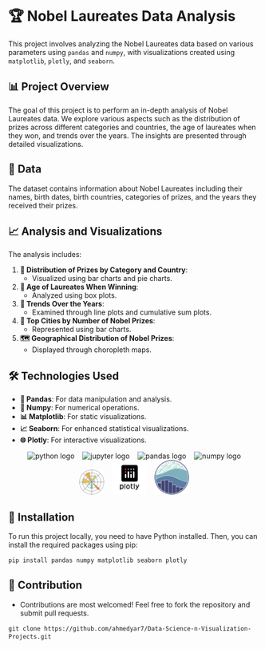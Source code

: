 # 🏆 Nobel Laureates Data Analysis

This project involves analyzing the Nobel Laureates data based on various parameters using `pandas` and `numpy`, with visualizations created using `matplotlib`, `plotly`, and `seaborn`.

## 📊 Project Overview

The goal of this project is to perform an in-depth analysis of Nobel Laureates data. We explore various aspects such as the distribution of prizes across different categories and countries, the age of laureates when they won, and trends over the years. The insights are presented through detailed visualizations.

## 📁 Data

The dataset contains information about Nobel Laureates including their names, birth dates, birth countries, categories of prizes, and the years they received their prizes.

## 📈 Analysis and Visualizations

The analysis includes:

1. **🏅 Distribution of Prizes by Category and Country**:
   - Visualized using bar charts and pie charts.
2. **🎂 Age of Laureates When Winning**:
   - Analyzed using box plots.
3. **📅 Trends Over the Years**:
   - Examined through line plots and cumulative sum plots.
4. **🌆 Top Cities by Number of Nobel Prizes**:
   - Represented using bar charts.
5. **🗺️ Geographical Distribution of Nobel Prizes**:
   - Displayed through choropleth maps.

## 🛠️ Technologies Used

- **🐼 Pandas**: For data manipulation and analysis.
- **🔢 Numpy**: For numerical operations.
- **📊 Matplotlib**: For static visualizations.
- **📈 Seaborn**: For enhanced statistical visualizations.
- **🌐 Plotly**: For interactive visualizations.

<div align="center">

<span>
  <img src="https://skillicons.dev/icons?i=py" height="40" alt="python logo" style="margin: 0 6px;" />
  <img src="https://cdn.jsdelivr.net/gh/devicons/devicon/icons/jupyter/jupyter-original.svg" height="40" alt="jupyter logo" style="margin: 0 6px;" />
  <img src="https://cdn.jsdelivr.net/gh/devicons/devicon/icons/pandas/pandas-original.svg" height="40" alt="pandas logo" style="margin: 0 6px;" />
  <img src="https://cdn.jsdelivr.net/gh/devicons/devicon/icons/numpy/numpy-original.svg" height="40" alt="numpy logo" style="margin: 0 6px;" />
  <img src="img/1200px-Matplotlib_icon.svg.png" height="50" style="margin: 0 6px;" />
  <img src="img/apps.36868.bfb0e2ee-be9e-4c73-807f-e0a7b805b1be.712aff5d-5800-47e0-97be-58d17ada3fb8.png" height="69" style="margin: 0 6px;" />
  <img src="img/seaborn-logo-244EB2DEC5-seeklogo.com.png" height="69" style="margin: 0 6px;" />
</span>

</div>

###

## 🚀 Installation

To run this project locally, you need to have Python installed. Then, you can install the required packages using pip:

```bash
pip install pandas numpy matplotlib seaborn plotly
```

## 🤝 Contribution

- Contributions are most welcomed! Feel free to fork the repository and submit pull requests.

```
git clone https://github.com/ahmedyar7/Data-Science-n-Visualization-Projects.git

```

